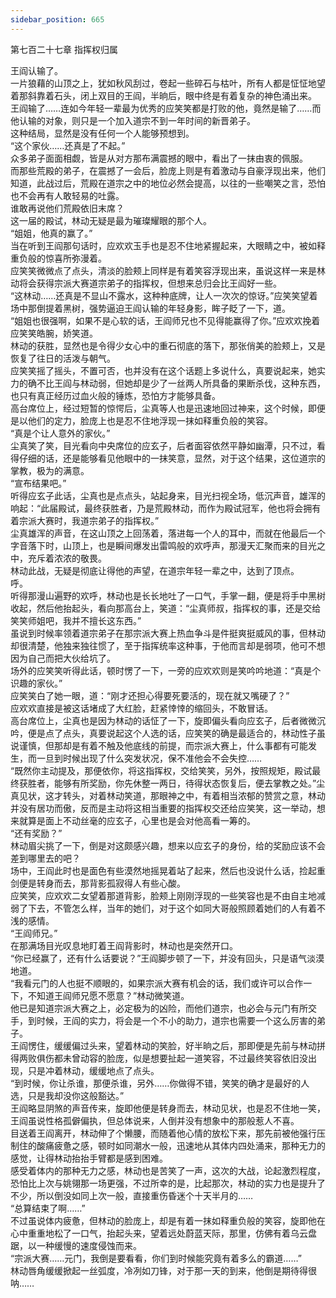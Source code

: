 ```yaml
---
sidebar_position: 665
---
```

 第七百二十七章 指挥权归属


王阎认输了。  
一片狼藉的山顶之上，犹如秋风刮过，卷起一些碎石与枯叶，所有人都是怔怔地望着那斜靠着石头，闭上双目的王阎，半晌后，眼中终是有着复杂的神色涌出来。  
王阎输了……连如今年轻一辈最为优秀的应笑笑都是打败的他，竟然是输了……而他认输的对象，则只是一个加入道宗不到一年时间的新晋弟子。  
这种结局，显然是没有任何一个人能够预想到。  
“这个家伙……还真是了不起。”  
众多弟子面面相觑，皆是从对方那布满震撼的眼中，看出了一抹由衷的佩服。  
而那些荒殿的弟子，在震撼了一会后，脸庞上则是有着激动与自豪浮现出来，他们知道，此战过后，荒殿在道宗之中的地位必然会提高，以往的一些嘲笑之言，恐怕也不会再有人敢轻易的吐露。  
谁敢再说他们荒殿依旧末席？  
这一届的殿试，林动无疑是最为璀璨耀眼的那个人。  
“姐姐，他真的赢了。”  
当在听到王阎那句话时，应欢欢玉手也是忍不住地紧握起来，大眼睛之中，被如释重负般的惊喜所弥漫着。  
应笑笑微微点了点头，清淡的脸颊上同样是有着笑容浮现出来，虽说这样一来是林动将会获得宗派大赛道宗弟子的指挥权，但想来总归会比王阎好一些。  
“这林动……还真是不显山不露水，这种种底牌，让人一次次的惊讶。”应笑笑望着场中那倒提着黑树，强势逼迫王阎认输的年轻身影，眸子眨了一下，道。  
“姐姐也很强啊，如果不是心软的话，王阎师兄也不见得能赢得了你。”应欢欢挽着应笑笑皓腕，娇笑道。  
林动的获胜，显然也是令得少女心中的重石彻底的落下，那张俏美的脸颊上，又是恢复了往日的活泼与朝气。  
应笑笑摇了摇头，不置可否，也并没有在这个话题上多说什么，真要说起来，她实力的确不比王阎与林动弱，但她却是少了一丝两人所具备的果断杀伐，这种东西，也只有真正经历过血火般的锤炼，恐怕方才能够具备。  
高台席位上，经过短暂的惊愕后，尘真等人也是迅速地回过神来，这个时候，即便是以他们的定力，脸庞上也是忍不住地浮现一抹如释重负般的笑容。  
“真是个让人意外的家伙。”  
尘真笑了笑，目光看向中央席位的应玄子，后者面容依然平静如幽潭，只不过，看得仔细的话，还是能够看见他眼中的一抹笑意，显然，对于这个结果，这位道宗的掌教，极为的满意。  
“宣布结果吧。”  
听得应玄子此话，尘真也是点点头，站起身来，目光扫视全场，低沉声音，雄浑的响起：“此届殿试，最终获胜者，乃是荒殿林动，而作为殿试冠军，他也将会拥有着宗派大赛时，我道宗弟子的指挥权。”  
尘真雄浑的声音，在这山顶之上回荡着，落进每一个人的耳中，而就在他最后一个字音落下时，山顶上，也是瞬间爆发出雷鸣般的欢呼声，那漫天汇聚而来的目光之中，充斥着浓浓的敬畏。  
林动此战，无疑是彻底让得他的声望，在道宗年轻一辈之中，达到了顶点。  
呼。  
听得那漫山遍野的欢呼，林动也是长长地吐了一口气，手掌一翻，便是将手中黑树收起，然后他抬起头，看向那高台上，笑道：“尘真师叔，指挥权的事，还是交给笑笑师姐吧，我并不擅长这东西。”  
虽说到时候率领着道宗弟子在那宗派大赛上热血争斗是件挺爽挺威风的事，但林动却很清楚，他独来独往惯了，至于指挥统率这种事，于他而言却是弱项，他可不想因为自己而把大伙给坑了。  
场外的应笑笑听得此话，顿时愣了一下，一旁的应欢欢则是笑吟吟地道：“真是个识趣的家伙。”  
应笑笑白了她一眼，道：“刚才还担心得要死要活的，现在就又嘴硬了？”  
应欢欢直接是被这话堵成了大红脸，赶紧悻悻的缩回头，不敢冒话。  
高台席位上，尘真也是因为林动的话怔了一下，旋即偏头看向应玄子，后者微微沉吟，便是点了点头，真要说起这个人选的话，应笑笑的确是最适合的，林动性子虽说谨慎，但那却是有着不触及他底线的前提，而宗派大赛上，什么事都有可能发生，而一旦到时候出现了什么突发状况，保不准他会不会失控……  
“既然你主动提及，那便依你，将这指挥权，交给笑笑，另外，按照规矩，殿试最终获胜者，能够有所奖励，你先休整一两日，待得状态恢复后，便去掌教之处。”尘真见状，这才转头，对着林动笑道，那眼神之中，有着相当浓郁的赞赏之意，林动并没有居功而傲，反而是主动将这相当重要的指挥权交还给应笑笑，这一举动，想来就算是面上不动丝毫的应玄子，心里也是会对他高看一筹的。  
“还有奖励？”  
林动眉尖挑了一下，倒是对这颇感兴趣，想来以应玄子的身份，给的奖励应该不会差到哪里去的吧？  
场中，王阎此时也是面色有些漠然地摇晃着站了起来，然后也没说什么话，捡起重剑便是转身而去，那背影孤寂得人有些心酸。  
应笑笑，应欢欢二女望着那道背影，脸颊上刚刚浮现的一些笑容也是不由自主地减弱了下去，不管怎么样，当年的她们，对于这个如同大哥般照顾着她们的人有着不浅的感情。  
“王阎师兄。”  
在那满场目光叹息地盯着王阎背影时，林动也是突然开口。  
“你已经赢了，还有什么话要说？”王阎脚步顿了一下，并没有回头，只是语气淡漠地道。  
“我看元门的人也挺不顺眼的，如果宗派大赛有机会的话，我们或许可以合作一下，不知道王阎师兄愿不愿意？”林动微笑道。  
他已是知道宗派大赛之上，必定极为的凶险，而他们道宗，也必会与元门有所交手，到时候，王阎的实力，将会是一个不小的助力，道宗也需要一个这么厉害的弟子。  
王阎愣住，缓缓偏过头来，望着林动的笑脸，好半晌之后，那即便是先前与林动拼得两败俱伤都未曾动容的脸庞，似是想要扯起一道笑容，不过最终笑容依旧没出现，只是冲着林动，缓缓地点了点头。  
“到时候，你让杀谁，那便杀谁，另外……你做得不错，笑笑的确才是最好的人选，只是我却没你这般豁达。”  
王阎略显阴煞的声音传来，旋即他便是转身而去，林动见状，也是忍不住地一笑，王阎虽说性格孤僻偏执，但总体说来，人倒并没有想象中的那般惹人不喜。  
目送着王阎离开，林动伸了个懒腰，而随着他心情的放松下来，那先前被他强行压制住的酸痛疲惫之感，顿时如同潮水一般，迅速地从其体内四处涌来，那种无力的感觉，让得林动抬抬手臂都是感到困难。  
感受着体内的那种无力之感，林动也是苦笑了一声，这次的大战，论起激烈程度，恐怕比上次与姚翎那一场更强，不过所幸的是，比起那次，林动的实力也是提升了不少，所以倒没如同上次一般，直接重伤昏迷个十天半月的……  
“总算结束了啊……”  
不过虽说体内疲惫，但林动的脸庞上，却是有着一抹如释重负般的笑容，旋即他在心中重重地松了一口气，抬起头来，望着远处蔚蓝天际，那里，仿佛有着乌云盘踞，以一种缓慢的速度侵蚀而来。  
“宗派大赛……元门，我倒是要看看，你们到时候能究竟有着多么的霸道……”  
林动唇角缓缓掀起一丝弧度，冷冽如刀锋，对于那一天的到来，他倒是期待得很呐……  
  
  
